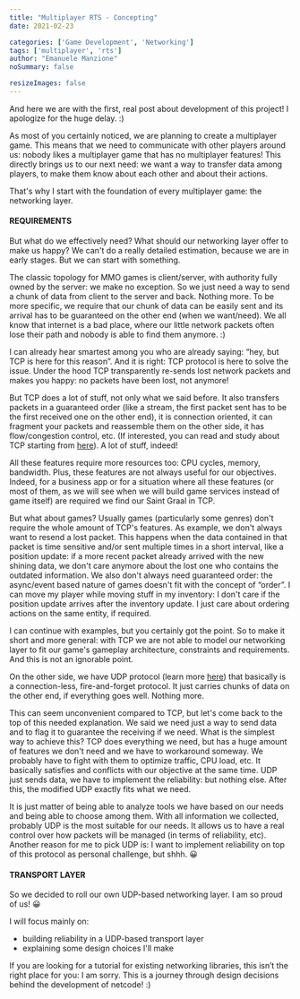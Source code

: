 ```yaml
---
title: "Multiplayer RTS - Concepting"
date: 2021-02-23

categories: ['Game Development', 'Networking']
tags: ['multiplayer', 'rts']
author: "Emanuele Manzione"
noSummary: false

resizeImages: false
---
```

And here we are with the first, real post about development of this project! I apologize for the huge delay. :)

As most of you certainly noticed, we are planning to create a multiplayer game. This means that we need to communicate with other players around us: nobody likes a multiplayer game that has no multiplayer features!
This directly brings us to our next need: we want a way to transfer data among players, to make them know about each other and about their actions.

That's why I start with the foundation of every multiplayer game: the networking layer.

#### REQUIREMENTS

But what do we effectively need? What should our networking layer offer to make us happy?
We can't do a really detailed estimation, because we are in early stages. But we can start with something.

The classic topology for MMO games is client/server, with authority fully owned by the server: we make no exception. So we just need a way to send a chunk of data from client to the server and back. Nothing more.
To be more specific, we require that our chunk of data can be easily sent and its arrival has to be guaranteed on the other end (when we want/need). We all know that internet is a bad place, where our little network packets often lose their path and nobody is able to find them anymore. :)

I can already hear smartest among you who are already saying: “hey, but TCP is here for this reason”.
And it is right: TCP protocol is here to solve the issue. Under the hood TCP transparently re-sends lost network packets and makes you happy: no packets have been lost, not anymore!

But TCP does a lot of stuff, not only what we said before. It also transfers packets in a guaranteed order (like a stream, the first packet sent has to be the first received one on the other end), it is connection oriented, it can fragment your packets and reassemble them on the other side, it has flow/congestion control, etc. (If interested, you can read and study about TCP starting from [here](https://en.wikipedia.org/wiki/Transmission_Control_Protocol)).
A lot of stuff, indeed!

All these features require more resources too: CPU cycles, memory, bandwidth. Plus, these features are not always useful for our objectives.
Indeed, for a business app or for a situation where all these features (or most of them, as we will see when we will build game services instead of game itself) are required we find our Saint Graal in TCP.

But what about games?
Usually games (particularly some genres) don't require the whole amount of TCP's features.
As example, we don't always want to resend a lost packet. This happens when the data contained in that packet is time sensitive and/or sent multiple times in a short interval, like a position update: if a more recent packet already arrived with the new shining data, we don't care anymore about the lost one who contains the outdated information.
We also don't always need guaranteed order: the async/event based nature of games doesn't fit with the concept of “order”. I can move my player while moving stuff in my inventory: I don't care if the position update arrives after the inventory update. I just care about ordering actions on the same entity, if required.

I can continue with examples, but you certainly got the point. So to make it short and more general: with TCP we are not able to model our networking layer to fit our game's gameplay architecture, constraints and requirements. And this is not an ignorable point.

On the other side, we have UDP protocol (learn more [here](https://en.wikipedia.org/wiki/User_Datagram_Protocol)) that basically is a connection-less, fire-and-forget protocol. It just carries chunks of data on the other end, if everything goes well. Nothing more.

This can seem unconvenient compared to TCP, but let's come back to the top of this needed explanation. We said we need just a way to send data and to flag it to guarantee the receiving if we need.
What is the simplest way to achieve this?
TCP does everything we need, but has a huge amount of features we don't need and we have to workaround someway. We probably have to fight with them to optimize traffic, CPU load, etc. It basically satisfies and conflicts with our objective at the same time.
UDP just sends data, we have to implement the reliability: but nothing else. After this, the modified UDP exactly fits what we need.

It is just matter of being able to analyze tools we have based on our needs and being able to choose among them. With all information we collected, probably UDP is the most suitable for our needs. It allows us to have a real control over how packets will be managed (in terms of reliability, etc).
Another reason for me to pick UDP is: I want to implement reliability on top of this protocol as personal challenge, but shhh. 😀

#### TRANSPORT LAYER

So we decided to roll our own UDP-based networking layer. I am so proud of us! 😀

I will focus mainly on:

* building reliability in a UDP-based transport layer
* explaining some design choices I'll make

If you are looking for a tutorial for existing networking libraries, this isn’t the right place for you: I am sorry. This is a journey through design decisions behind the development of netcode! :)